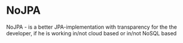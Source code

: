 NoJPA
=====

NoJPA - is a better JPA-implementation with transparency for the the developer, if he is working in/not cloud based or in/not NoSQL based
